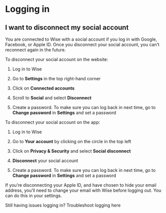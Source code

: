 # Logging in  
## I want to disconnect my social account  
You are connected to Wise with a social account if you log in with Google, Facebook, or Apple ID. Once you disconnect your social account, you can’t reconnect again in the future. 

To disconnect your social account on the website:

  1. Log in to Wise

  2. Go to **Settings** in the top right-hand corner

  3. Click on **Connected accounts**

  4. Scroll to **Social** and select **Disconnect**

  5. Create a password. To make sure you can log back in next time, go to **Change password** in **Settings** and set a password




To disconnect your social account on the app:

  1. Log in to Wise

  2. Go to **Your account** by clicking on the circle in the top left

  3. Click on **Privacy & Security** and select **Social disconnect**

  4.  **Disconnect** your social account

  5. Create a password. To make sure you can log back in next time, go to **Change password** in **Settings** and set a password




If you’re disconnecting your Apple ID, and have chosen to hide your email address, you’ll need to change your email with Wise before logging out. You can do this in your settings.

Still having issues logging in? Troubleshoot logging here